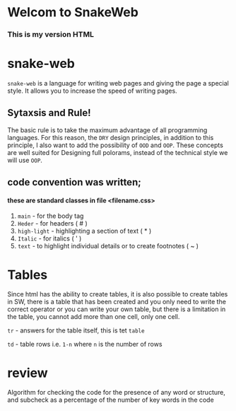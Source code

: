 # Welcom to SnakeWeb


### This is my version HTML

# snake-web

`snake-web` is a language for writing web pages and giving the page a special style. It allows you to increase the speed of writing pages.

## Sytaxsis and Rule!
The basic rule is to take the maximum advantage of all programming languages.
For this reason, the `DRY` design principles, in addition to this principle, I also want to add the possibility of `OOD` and `OOP`.
These concepts are well suited for Designing full polorams, instead of the technical style we will use `OOP`.

## code convention was written;
#### these are standard classes in file <filename.css>

1. ` main ` - for the body tag
2. ` Heder ` - for headers ( # )
3. ` high-light ` - highlighting a section of text ( * )
4. ` Italic ` - for italics ( ' )
5. ` text ` - to highlight individual details or to create footnotes ( ~ )

# Tables
Since html has the ability to create tables, it is also possible to create tables in SW, there is a table that has been created and you only need to write the correct operator
or you can write your own table, but there is a limitation in the table, you cannot add more than one cell, only one cell.


` tr ` - answers for the table itself, this is tet ` table `

` td ` - table rows i.e. ` 1-n ` where ` n ` is the number of rows

# review

Algorithm for checking the code for the presence of any word or structure, and subcheck as a percentage of the number of key words in the code

